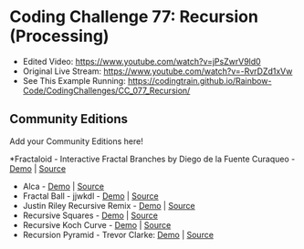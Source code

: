 # Coding Challenge 77: Recursion (Processing)
* Edited Video: https://www.youtube.com/watch?v=jPsZwrV9ld0
* Original Live Stream: https://www.youtube.com/watch?v=-RvrDZd1xVw
* See This Example Running: https://codingtrain.github.io/Rainbow-Code/CodingChallenges/CC_077_Recursion/


## Community Editions
Add your Community Editions here!

*Fractaloid - Interactive Fractal Branches by Diego de la Fuente Curaqueo - [Demo](https://www.openprocessing.org/sketch/457282) | [Source](https://github.com/diegodelaefe/Fractaloid)
* Alca - [Demo](https://codepen.io/Alca/full/pWaZaX/) | [Source](https://codepen.io/Alca/pen/pWaZaX/right)
* Fractal Ball - jjwkdl - [Demo](https://jjwkdl.github.io/wordpress-content/javascript/fractal-ball/) | [Source](https://github.com/jjwkdl/wordpress-content/tree/master/javascript/fractal-ball)
* Justin Riley Recursive Remix - [Demo](https://recursion.glitch.me/) | [Source](https://glitch.com/edit/#!/recursion)
* Recursive Squares - [Demo](https://codepen.io/DonKarlssonSan/full/PJQvKG) | [Source](https://codepen.io/DonKarlssonSan/pen/PJQvKG)
* Recursive Koch Curve - [Demo](https://codepen.io/DonKarlssonSan/full/yzjywa) | [Source](https://codepen.io/DonKarlssonSan/pen/yzjywa)
* Recursion Pyramid - Trevor Clarke: [Demo](https://trevorc.ca/recursionPyramid/) | [Source](https://github.com/Tr3v0rC/recursionPyramid)
